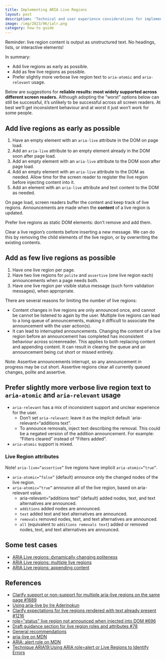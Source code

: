 ```yaml
---
title: Implementing ARIA Live Regions
layout: post
description: 'Technical and user experience considerations for implementing ARIA Live Regions'
image: /img/2023/06/ialr.png
category: how-to guide
---
```


Reminder: live region content is output as unstructured text. No headings, lists, or interactive elements!

In summary: 

- Add live regions as early as possible.
- Add as few live regions as possible.
- Prefer slightly more verbose live region text to `aria-atomic` and `aria-relevant` usage.

Below are suggestions for **reliable results: most widely supported across different screen readers.** Although adopting the “worst” options below can still be successful, it’s unlikely to be successful across all screen readers. At best we’ll get inconsistent behaviour and at worst it just won’t work for some people.

## Add live regions as early as possible

1. Have an empty element with an `aria-live` attribute in the DOM on page load.
2. Add an `aria-live` attribute to an empty element already in the DOM soon after page load.
3. Add an empty element with an `aria-live` attribute to the DOM soon after page load.
4. Add an empty element with an `aria-live` attribute to the DOM as needed. Allow time for the screen reader to register the live region before injecting content into it.
5. Add an element with an `aria-live` attribute and text content to the DOM as needed.

On page load, screen readers buffer the content and keep track of live regions. Announcements are made when the **content** of a live region is updated.

Prefer live regions as static DOM elements: don’t remove and add them.

Clear a live region’s contents before inserting a new message. We can do this by removing the child elements of the live region, or by overwriting the existing contents.

## Add as few live regions as possible

1. Have one live region per page.
2. Have two live regions for `polite` and `assertive` (one live region each) announcements when a page needs both.
3. Have one live region per visible status message (such form validation messages), when appropriate.

There are several reasons for limiting the number of live regions:

- Content changes in live regions are only announced once, and cannot be cannot be listened to again by the user. Multiple live regions can lead to a long queue of announcements, making it difficult to associate the announcement with the user action(s).
- It can lead to interrupted announcements. Changing the content of a live region before an announcement has completed has inconsistent behaviour across screenreader. This applies to both replacing content and appending content. It can result in clearing the queue and an announcement being cut short or missed entirely.

Note: Assertive announcements interrupt, so any announcement in progress may be cut short. Assertive regions clear all currently queued changes, polite and assertive. 

## Prefer slightly more verbose live region text to `aria-atomic` and `aria-relevant` usage

- `aria-relevant` has a mix of inconsistent support and unclear experience for the user.
	- Don’t set `aria-relevant`: leave it as the implicit default `aria-relevant=“additions text”.
	- To announce removals, inject text describing the removal. This could be a negated version of the addition announcement. For example: “Filters cleared” instead of “Filters added”.
- `aria-atomic` support is mixed.

### Live Region attributes

Note! `aria-live=“assertive”` live regions have implicit `aria-atomic=“true”`.

- `aria-atomic=“false”` (default) announce only the changed nodes of the live region.
- `aria-atomic=“true”` announce all of the live region, based on aria-relevant value.
	- aria-relevant=“additions text” (default) added nodes, text, and text alternatives are announced.
	- `additions` added nodes are announced.
	- `text` added text and text alternatives are announced.
	- `removals` removed nodes, text, and text alternatives are announced.
	- `all` (equivalent to `additions removals text`) added or removed nodes, text, and text alternatives are announced.
	
## Some test cases

- [ARIA Live regions: dynamically changing politeness](https://stevebarnett.github.io/a11y-demos-and-tests/aria-live-regions-dynamically-changing-politeness.html)
- [ARIA Live regions: multiple live regions](https://stevebarnett.github.io/a11y-demos-and-tests/aria-live-regions-multiple-live-regions.html)
- [ARIA Live regions: appending content](https://stevebarnett.github.io/a11y-demos-and-tests/aria-live-regions-appending-content.html)

## References

- [ Clarify support or non-support for multiple aria-live regions on the same page #1689 ](https://github.com/w3c/aria/issues/1689)
- [Using aria-live by Ire Aderinokun](https://bitsofco.de/using-aria-live/#applyingarialiveanexample)
- [Clarify expectations for live regions rendered with text already present #1216](https://github.com/w3c/aria/issues/1216)
- [role="status" live region not announced when injected into DOM #696](https://github.com/FreedomScientific/VFO-standards-support/issues/696)
- [Draft guidance section for live region roles and attributes #78](https://github.com/w3c/aria-practices/issues/78)
- [General recommendations](https://github.com/w3c/aria-practices/issues/78#issuecomment-529846994)
- [aria-live on MDN](https://developer.mozilla.org/en-US/docs/Web/Accessibility/ARIA/Attributes/aria-live)
- [ARIA: alert role on MDN](https://developer.mozilla.org/en-US/docs/Web/Accessibility/ARIA/Roles/Alert_Role)
- [Technique ARIA19:Using ARIA role=alert or Live Regions to Identify Errors](https://www.w3.org/WAI/WCAG21/Techniques/aria/ARIA19)

